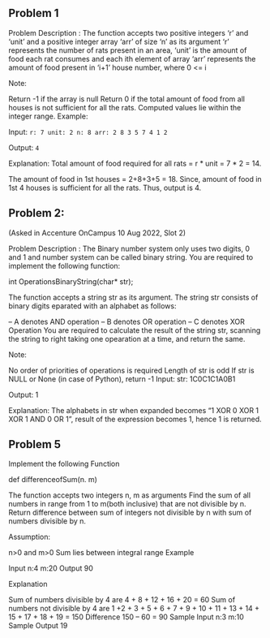 ## Problem 1

Problem Description :
The function accepts two positive integers ‘r’ and ‘unit’ and a positive integer array ‘arr’ of size ‘n’ as its argument ‘r’ represents the number of rats present in an area, ‘unit’ is the amount of food each rat consumes and each ith element of array ‘arr’ represents the amount of food present in ‘i+1’ house number, where 0 <= i

Note:

Return -1 if the array is null
Return 0 if the total amount of food from all houses is not sufficient for all the rats.
Computed values lie within the integer range.
Example:

Input:
`r: 7
unit: 2
n: 8
arr: 2 8 3 5 7 4 1 2
`

Output:
`4`

Explanation:
Total amount of food required for all rats = r * unit = 7 * 2 = 14.

The amount of food in 1st houses = 2+8+3+5 = 18. Since, amount of food in 1st 4 houses is sufficient for all the rats. Thus, output is 4.

## Problem 2:
(Asked in Accenture OnCampus 10 Aug 2022, Slot 2)

Problem Description :
The Binary number system only uses two digits, 0 and 1 and number system can be called binary string. You are required to implement the following function:

int OperationsBinaryString(char* str);

The function accepts a string str as its argument. The string str consists of binary digits eparated with an alphabet as follows:

– A denotes AND operation
– B denotes OR operation
– C denotes XOR Operation
You are required to calculate the result of the string str, scanning the string to right taking one opearation at a time, and return the same.

Note:

No order of priorities of operations is required
Length of str is odd
If str is NULL or None (in case of Python), return -1
Input:
str: 1C0C1C1A0B1

Output:
1

Explanation:
The alphabets in str when expanded becomes “1 XOR 0 XOR 1 XOR 1 AND 0 OR 1”, result of the expression becomes 1, hence 1 is returned.
## Problem 5

Implement the following Function

def differenceofSum(n. m)

The function accepts two integers n, m as arguments Find the sum of all numbers in range from 1 to m(both inclusive) that are not divisible by n. Return difference between sum of integers not divisible by n with sum of numbers divisible by n.

Assumption:

n>0 and m>0
Sum lies between integral range
Example

Input
n:4
m:20
Output
90

Explanation

Sum of numbers divisible by 4 are 4 + 8 + 12 + 16 + 20 = 60
Sum of numbers not divisible by 4 are 1 +2 + 3 + 5 + 6 + 7 + 9 + 10 + 11 + 13 + 14 + 15 + 17 + 18 + 19 = 150
Difference 150 – 60 = 90
Sample Input
n:3
m:10
Sample Output
19